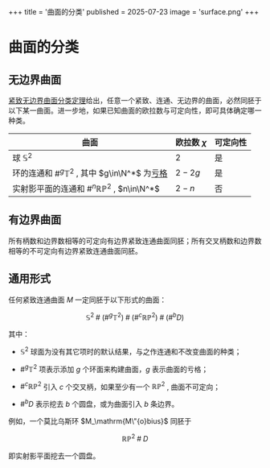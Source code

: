 +++
title = '曲面的分类'
published = 2025-07-23
image = 'surface.png'
+++

# 曲面的分类

## 无边界曲面

[紧致无边界曲面分类定理](https://zh.wikipedia.org/wiki/%E6%9B%B2%E9%9D%A2#%E9%97%AD%E6%9B%B2%E9%9D%A2%E5%88%86%E7%B1%BB)给出，任意一个紧致、连通、无边界的曲面，必然同胚于以下某一曲面。进一步地，如果已知曲面的欧拉数与可定向性，即可具体确定哪一种类。

| 曲面                                                                                              | 欧拉数 $\chi$ | 可定向性 |
| ----------------------------------------------------------------------------------------------- | ---------- | ---- |
| 球 $\mathbb S^2$                                                                                 | $2$        | 是    |
| 环的连通和 $\#^g\mathbb T^2$ , 其中 $g\in\N^*$ 为[亏格](https://zh.wikipedia.org/wiki/%E4%BA%8F%E6%A0%BC) | $2-2g$     | 是    |
| 实射影平面的连通和 $\#^n\mathbb{RP}^2$ , $n\in\N^*$                                                      | $2-n$      | 否    |

## 有边界曲面

所有柄数和边界数相等的可定向有边界紧致连通曲面同胚；所有交叉柄数和边界数相等的不可定向有边界紧致连通曲面同胚。

## 通用形式

任何紧致连通曲面 $M$ 一定同胚于以下形式的曲面：

$$
\mathbb S^2\mathbin\#(\#^g\mathbb T^2)\mathbin\#(\#^c\mathbb{RP}^2)\mathbin\#(\#^bD)
$$

其中：

- $\mathbb S^2$ 球面为没有其它项时的默认结果，与之作连通和不改变曲面的种类；

- $\#^g\mathbb T^2$ 项表示添加 $g$ 个环面来构建曲面，$g$ 表示曲面的亏格；

- $\#^c\mathbb{RP}^2$ 引入 $c$ 个交叉柄，如果至少有一个 $\mathbb{RP}^2$ , 曲面不可定向；

- $\#^bD$ 表示挖去 $b$ 个圆盘，或为曲面引入 $b$ 条边界。

例如，一个莫比乌斯环 $M_\mathrm{M\"{o}bius}$ 同胚于

$$
\mathbb{RP}^2\mathbin\#D
$$

即实射影平面挖去一个圆盘。
